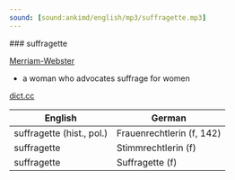 ```yaml
---
sound: [sound:ankimd/english/mp3/suffragette.mp3]
---
```


\### suffragette

[Merriam-Webster](https://www.merriam-webster.com/dictionary/suffragette)

- a woman who advocates suffrage for women

[dict.cc](https://www.dict.cc/suffragette)

| English        | German       |
| -------------- | ------------ |
| suffragette (hist., pol.) | Frauenrechtlerin (f, 142) |
| suffragette | Stimmrechtlerin (f) |
| suffragette | Suffragette (f) |
